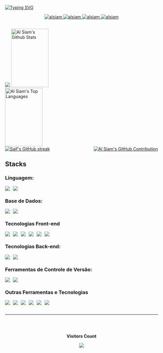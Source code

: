 [![Typing SVG](https://readme-typing-svg.herokuapp.com/?color=7F3FBF&size=40&center=true&vCenter=true&width=1000&height=50&lines=Hello,+my+name+is+Carlos+Soares;I+am+a+Web+Developer;Be+Welcome!+:%29)](https://git.io/typing-svg)

<p align="center">
 <a href="https://carlossoares.netlify.app/" target="blank">
  <img src="https://img.shields.io/badge/Porfolio-DC143C?style=for-the-badge&logo=medium&logoColor=white&border=7F3FBF" alt="alsiam" />
 </a>
 <a href="https://linkedin.com/in/al-siam" target="_blank">
  <img src="https://img.shields.io/badge/LinkedIn-0077B5?style=for-the-badge&logo=linkedin&logoColor=white&border=7F3FBF" alt="alsiam"/>
 </a>
  <a href="https://api.whatsapp.com/send?phone=244950802641" target="_blank">
  <img src="https://img.shields.io/badge/WhatsApp-gree?style=for-the-badge&logo=whatsApp&logoColor=white&border=7F3FBF" alt="alsiam"/>
 </ a>
 <a href="https://carlossoarespedro20@gmail.com" target="_blank">
  <img src="https://img.shields.io/badge/Gmail-20BEFF?&style=for-the-badge&logo=gmail&logoColor=white&border=7F3FBF" alt="alsiam"  />
  </a>
</p>
<br />

<img src="https://user-images.githubusercontent.com/73097560/115834477-dbab4500-a447-11eb-908a-139a6edaec5c.gif">

<a>
    <a href="https://github.com/CarlosSoares123"><img alt="Al Siam's Github Stats" src="https://denvercoder1-github-readme-stats.vercel.app/api?username=CarlosSoares123&show_icons=true&count_private=true&theme=react&border_color=7F3FBF&bg_color=0D1117&title_color=F85D7F&icon_color=F8D866" height="192px" width="49.5%"/></a>
  <a href="https://github.com/CarlosSoares123"><img alt="Al Siam's Top Languages" src="https://denvercoder1-github-readme-stats.vercel.app/api/top-langs/?username=CarlosSoares123&langs_count=8&layout=compact&theme=react&border_color=7F3FBF&bg_color=0D1117&title_color=F85D7F&icon_color=F8D866" height="192px" width="49.5%"/></a>
  <br/>
</a>

<div align="center" style="display: flex; justify-content: space-between; gap: 5px;">

  <a href="https://github.com/CarlosSoares123">
    <img src="https://github-readme-streak-stats.herokuapp.com/?user=CarlosSoares123&theme=radical&border=7F3FBF&background=0D1117" alt="Saif's GitHub streak"/>
  </a>
  
  <a href="https://github.com/CarlosSoares123">
    <img src="https://github-profile-summary-cards.vercel.app/api/cards/profile-details?username=CarlosSoares123&theme=radical" alt="Al Siam's GitHub Contribution"/>
  </a>
  
</div>

## Stacks

### Linguagem:
<div style="display: flex; gap: 10px;">
<img src="https://img.shields.io/badge/TypeScript-007ACC?style=for-the-badge&logo=typescript&logoColor=white&border=7F3FBF">
<img src="https://img.shields.io/badge/Javascript-yellow?style=for-the-badge&logo=javascript&logoColor=white&border=7F3FBF">
</div>

### Base de Dados: 
<div style="display: flex; gap: 10px">
<img src="https://img.shields.io/badge/MySQL-00000F?style=for-the-badge&logo=mysql&logoColor=white&border=7F3FBF">
<img src="https://img.shields.io/badge/PostgreSQL-316192?style=for-the-badge&logo=postgresql&logoColor=white&border=7F3FBF">
</div>

### Tecnologias Front-end
<div style="display: flex; gap: 10px;">
  <img src="https://img.shields.io/badge/HTML5-E34F26?style=for-the-badge&logo=html5&logoColor=white&border=7F3FBF" />
  <img src="https://img.shields.io/badge/CSS3-1572B6?style=for-the-badge&logo=css3&logoColor=white&border=7F3FBF">
  <img src="https://img.shields.io/badge/React-20232A?style=for-the-badge&logo=react&logoColor=61DAFB&border=7F3FBF">
  <img src="https://img.shields.io/badge/styled--components-DB7093?style=for-the-badge&logo=styled-components&logoColor=white&border=7F3FBF">
  <img src="https://img.shields.io/badge/React_Router-CA4245?style=for-the-badge&logo=react-router&logoColor=white&border=7F3FBF">
  <img src="https://img.shields.io/badge/Tailwind-3b8ba5?style=for-the-badge&logo=Tailwind css&logoColor=white&border=7F3FBF">
</div>


### Tecnologias Back-end:
<div style="display: flex; gap: 10px;">
<img src="https://img.shields.io/badge/Node.Js-green?style=for-the-badge&logo=node.Js&logoColor=white&border=7F3FBF">
<img src="https://img.shields.io/badge/Express.js-404D59?style=for-the-badge&border=7F3FBF">
</div>

### Ferramentas de Controle de Versão:
<div style="display: flex; gap: 10px;">
<img src="https://img.shields.io/badge/Git-E34F26?style=for-the-badge&logo=git&logoColor=white&border=7F3FBF">
<img src="https://img.shields.io/badge/GitHub-100000?style=for-the-badge&logo=github&logoColor=white&border=7F3FBF">
</div>

### Outras Ferramentas e Tecnologias
<div style="display: flex; gap: 10px;">
<img src="https://img.shields.io/badge/Axios-yellow?style=for-the-badge&logo=axios&logoColor=white&border=7F3FBF">
<img src="https://img.shields.io/badge/Swagger-green?style=for-the-badge&logo=swagger&logoColor=white&border=7F3FBF">
<img src="https://img.shields.io/badge/Jest-99425b?style=for-the-badge&logo=Jest&logoColor=white&border=7F3FBF">
<img src="https://img.shields.io/badge/Socket.io-000?style=for-the-badge&logo=socket.io&logoColor=white&border=7F3FBF">
<img src="https://img.shields.io/badge/Postman-orange?style=for-the-badge&logo=Postman&logoColor=white&border=7F3FBF">
<img src="https://img.shields.io/badge/Sequelize-blue?style=for-the-badge&logo=Sequelize&logoColor=white&border=7F3FBF">
</div>

<br/>
<hr/>
<br/>




<div align="center">
<br><p align="centre"><b>Visitors Count</b></p>  
<p align="center"><img align="center" src="https://profile-counter.glitch.me/{CarlosSoares123}/count.svg" /></p>
<br></div>
